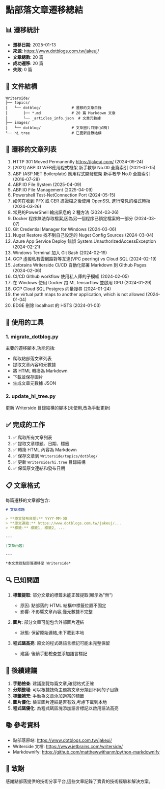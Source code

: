 # 點部落文章遷移總結

## 📊 遷移統計

- **遷移日期**: 2025-01-13
- **來源**: https://www.dotblogs.com.tw/jakeuj/
- **文章總數**: 20 篇
- **成功遷移**: 20 篇
- **失敗**: 0 篇

## 📁 文件結構

```
Writerside/
├── topics/
│   └── dotblog/              # 遷移的文章目錄
│       ├── *.md              # 20 篇 Markdown 文章
│       └── _articles_info.json  # 文章元數據
├── images/
│   └── dotblog/              # 文章圖片目錄(如有)
└── hi.tree                   # 已更新目錄結構
```

## 📝 遷移的文章列表

1. HTTP 301 Moved Permanently https://jakeuj.com/ (2024-09-24)
2. [2021] ABP.IO WEB應用程式框架 新手教學 No.00 全篇索引 (2021-07-15)
3. ABP (ASP.NET Boilerplate) 應用程式開發框架 新手教學 No.0 全篇索引 (2016-07-28)
4. ABP.IO File System (2025-04-09)
5. ABP.IO File Management (2025-04-09)
6. Powershell Test-NetConnection Port (2024-05-15)
7. 如何在收到 PFX 或 CER 憑證檔之後使用 OpenSSL 進行常見的格式轉換 (2024-03-26)
8. 常見的PowerShell 輸出訊息的 2 種方法 (2024-03-26)
9. Docker 程序無法存取檔案,因為另一個程序已鎖定檔案的一部分 (2024-03-07)
10. Git Credential Manager for Windows (2024-03-06)
11. Nuget Restore 找不到自己設定的 Nuget Config Sources (2024-03-04)
12. Azure App Service Deploy 錯誤 System.UnauthorizedAccessException (2024-02-21)
13. Windows Terminal 加入 Git Bash (2024-02-19)
14. GCP 虛擬私有雲網路對等互連(VPC peering) vs Cloud SQL (2024-02-19)
15. Jetbrains Writerside CI/CD 自動化部署 Markdown 到 GIthub Pages (2024-02-06)
16. CI/CD Github workflow 使用私人庫的子模組 (2024-02-05)
17. 在 Windows 使用 Docker 跑 ML tensorflow 並啟用 GPU (2024-01-29)
18. GCP Cloud SQL Postgres 向量搜尋 (2024-01-24)
19. the virtual path maps to another application, which is not allowed (2024-01-04)
20. EDGE 刪除 localhost 的 HSTS (2024-01-03)

## 🔧 使用的工具

### 1. migrate_dotblog.py
主要的遷移腳本,功能包括:
- 爬取點部落文章列表
- 提取文章內容和元數據
- 將 HTML 轉換為 Markdown
- 下載並保存圖片
- 生成文章元數據 JSON

### 2. update_hi_tree.py
更新 Writerside 目錄結構的腳本(未使用,改為手動更新)

## ✅ 完成的工作

1. ✅ 爬取所有文章列表
2. ✅ 提取文章標題、日期、標籤
3. ✅ 轉換 HTML 內容為 Markdown
4. ✅ 保存文章到 `Writerside/topics/dotblog/`
5. ✅ 更新 `Writerside/hi.tree` 目錄結構
6. ✅ 保留原文連結和發布日期

## 📋 文章格式

每篇遷移的文章都包含:

```markdown
# 文章標題

> **原文發布日期:** YYYY-MM-DD
> **原文連結:** https://www.dotblogs.com.tw/jakeuj/...
> **標籤:** 標籤1, 標籤2, ...

---

[文章內容]

---

*本文章從點部落遷移至 Writerside*
```

## 🔍 已知問題

1. **標籤提取**: 部分文章的標籤未能正確提取(顯示為"無")
   - 原因: 點部落的 HTML 結構中標籤位置不固定
   - 影響: 不影響文章內容,僅元數據不完整

2. **圖片**: 部分文章可能包含外部圖片連結
   - 狀態: 保留原始連結,未下載到本地

3. **程式碼高亮**: 原文的程式碼語言標記可能未完整保留
   - 建議: 後續手動檢查並添加語言標記

## 🎯 後續建議

1. **手動檢查**: 建議瀏覽每篇文章,確認格式正確
2. **分類整理**: 可以根據技術主題將文章分類到不同的子目錄
3. **標籤補充**: 手動為文章添加適當的標籤
4. **圖片優化**: 檢查圖片連結是否有效,考慮下載到本地
5. **程式碼優化**: 為程式碼區塊添加語言標記以啟用語法高亮

## 📚 參考資料

- 點部落原站: https://www.dotblogs.com.tw/jakeuj/
- Writerside 文檔: https://www.jetbrains.com/writerside/
- Markdownify: https://github.com/matthewwithanm/python-markdownify

## 🙏 致謝

感謝點部落提供的技術分享平台,這些文章記錄了寶貴的技術經驗和解決方案。

